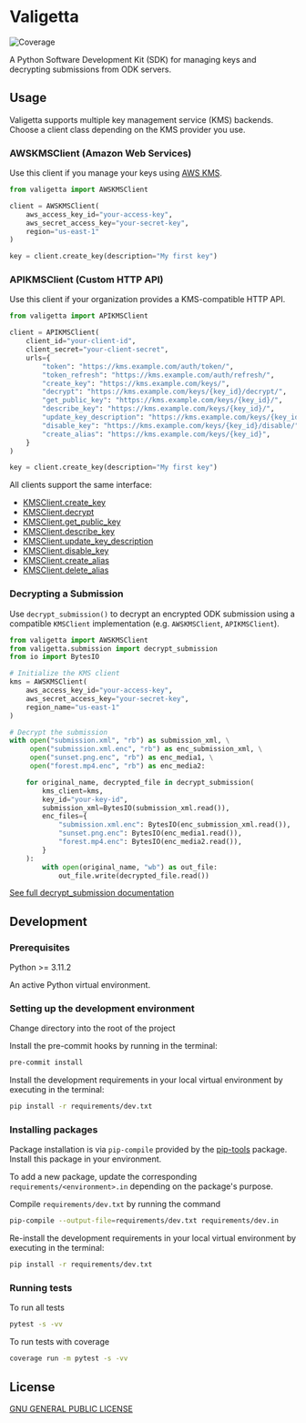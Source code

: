 # Valigetta

![Coverage](https://onaio.github.io/valigetta/coverage/coverage.svg)

A Python Software Development Kit (SDK) for managing keys and decrypting submissions from ODK servers.

## Usage

Valigetta supports multiple key management service (KMS) backends. Choose a client class depending on the KMS provider you use.

### AWSKMSClient (Amazon Web Services)

Use this client if you manage your keys using [AWS KMS](https://aws.amazon.com/kms/).

```python
from valigetta import AWSKMSClient

client = AWSKMSClient(
    aws_access_key_id="your-access-key",
    aws_secret_access_key="your-secret-key",
    region="us-east-1"
)

key = client.create_key(description="My first key")
```

### APIKMSClient (Custom HTTP API)

Use this client if your organization provides a KMS-compatible HTTP API.

```python
from valigetta import APIKMSClient

client = APIKMSClient(
    client_id="your-client-id",
    client_secret="your-client-secret",
    urls={
        "token": "https://kms.example.com/auth/token/",
        "token_refresh": "https://kms.example.com/auth/refresh/",
        "create_key": "https://kms.example.com/keys/",
        "decrypt": "https://kms.example.com/keys/{key_id}/decrypt/",
        "get_public_key": "https://kms.example.com/keys/{key_id}/",
        "describe_key": "https://kms.example.com/keys/{key_id}/",
        "update_key_description": "https://kms.example.com/keys/{key_id}/",
        "disable_key": "https://kms.example.com/keys/{key_id}/disable/",
        "create_alias": "https://kms.example.com/keys/{key_id}",
    }
)

key = client.create_key(description="My first key")
```

All clients support the same interface:

- [KMSClient.create_key](docs/create_key.md)
- [KMSClient.decrypt](docs/decrypt.md)
- [KMSClient.get_public_key](docs/get_public_key.md)
- [KMSClient.describe_key](docs/describe_key.md)
- [KMSClient.update_key_description](docs/update_key_description.md)
- [KMSClient.disable_key](docs/disable_key.md)
- [KMSClient.create_alias](docs/create_alias.md)
- [KMSClient.delete_alias](docs/delete_alias.md)

### Decrypting a Submission

Use `decrypt_submission()` to decrypt an encrypted ODK submission using a compatible `KMSClient` implementation (e.g. `AWSKMSClient`, `APIKMSClient`).

```python
from valigetta import AWSKMSClient
from valigetta.submission import decrypt_submission
from io import BytesIO

# Initialize the KMS client
kms = AWSKMSClient(
    aws_access_key_id="your-access-key",
    aws_secret_access_key="your-secret-key",
    region_name="us-east-1"
)

# Decrypt the submission
with open("submission.xml", "rb") as submission_xml, \
     open("submission.xml.enc", "rb") as enc_submission_xml, \
     open("sunset.png.enc", "rb") as enc_media1, \
     open("forest.mp4.enc", "rb") as enc_media2:

    for original_name, decrypted_file in decrypt_submission(
        kms_client=kms,
        key_id="your-key-id",
        submission_xml=BytesIO(submission_xml.read()),
        enc_files={
            "submission.xml.enc": BytesIO(enc_submission_xml.read()),
            "sunset.png.enc": BytesIO(enc_media1.read()),
            "forest.mp4.enc": BytesIO(enc_media2.read()),
        }
    ):
        with open(original_name, "wb") as out_file:
            out_file.write(decrypted_file.read())
```

[See full decrypt_submission documentation](docs/decrypt_submission.md)

## Development

### Prerequisites

Python >= 3.11.2

An active Python virtual environment.

### Setting up the development environment

Change directory into the root of the project

Install the pre-commit hooks by running in the terminal:

```sh
pre-commit install
```

Install the development requirements in your local virtual environment by executing in the terminal:

```sh
pip install -r requirements/dev.txt
```

### Installing packages

Package installation is via `pip-compile` provided by the [pip-tools](https://pypi.org/project/pip-tools/) package. Install this package in your environment.

To add a new package, update the corresponding `requirements/<environment>.in` depending on the package's purpose.

Compile `requirements/dev.txt` by running the command

```sh
pip-compile --output-file=requirements/dev.txt requirements/dev.in
```

Re-install the development requirements in your local virtual environment by executing in the terminal:

```sh
pip install -r requirements/dev.txt
```

### Running tests

To run all tests

```sh
pytest -s -vv
```

To run tests with coverage

```sh
coverage run -m pytest -s -vv
```

## License

[GNU GENERAL PUBLIC LICENSE](https://github.com/onaio/valigetta/blob/main/LICENSE)
